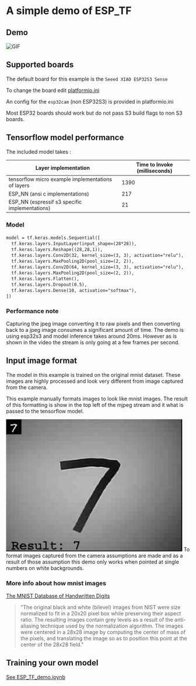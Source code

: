 # A simple demo of ESP_TF
## Demo
![GIF](./esp_mnist_demo.gif)
## Supported boards
The default board for this example is the
`Seeed XIAO ESP32S3 Sense`

To change the board edit
[platformio.ini](./platformio.ini)

An config for the `esp32cam` (non ESP32S3) is provided in platformio.ini

Most ESP32 boards should work but do not pass S3 build flags to non S3 boards.


## Tensorflow model performance 

The included model takes :


| Layer implementation | Time to Invoke (milliseconds) |
| -------------- | ----------------------------- |
| tensorflow micro example implementations of layers | 1390 |
| ESP_NN (ansi c implementations) | 217 |
| ESP_NN (espressif s3 specific implementations) | 21 |
### Model
```
model = tf.keras.models.Sequential([
  tf.keras.layers.InputLayer(input_shape=(28*28)),
  tf.keras.layers.Reshape((28,28,1)),
  tf.keras.layers.Conv2D(32, kernel_size=(3, 3), activation="relu"),
  tf.keras.layers.MaxPooling2D(pool_size=(2, 2)),
  tf.keras.layers.Conv2D(64, kernel_size=(3, 3), activation="relu"),
  tf.keras.layers.MaxPooling2D(pool_size=(2, 2)),
  tf.keras.layers.Flatten(),
  tf.keras.layers.Dropout(0.5),
  tf.keras.layers.Dense(10, activation="softmax"),
])
```
### Performance note
Capturing the jpeg image converting it to raw pixels and then converting back to a jpeg image consumes a significant amount of time.
The demo is using esp32s3 and model inference takes around 20ms. However as is shown in the video the stream is only going at a few frames per second.

## Input image format
The model in this example is trained on the original mnist dataset. These images are highly processed and look very different from image captured from the camera. 

This example manually formats images to look like mnist images. The result of this formatting is show in the top left of the mjpeg stream and it what is passed to the tensorflow model.

![example image from mjpeg stream](image.png)
To format images captured from the camera assumptions are made and as a result of those assumption this demo only works when pointed at single numbers on white backgrounds. 

### More info about how mnist images 
[The MNIST Database of Handwritten Digits](http://yann.lecun.com/exdb/mnist/)

> "The original black and white (bilevel) images from NIST were size normalized to fit in a 20x20 pixel box while preserving their aspect ratio. The resulting images contain grey levels as a result of the anti-aliasing technique used by the normalization algorithm. The images were centered in a 28x28 image by computing the center of mass of the pixels, and translating the image so as to position this point at the center of the 28x28 field."
## Training your own model
[See ESP_TF_demo.ipynb](./ESP_TF_demo.ipynb)
